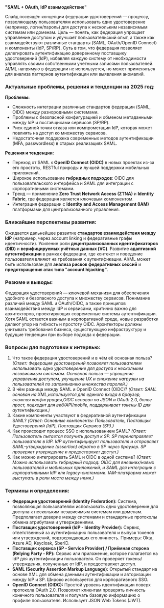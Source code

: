**"SAML + OAuth, IdP взаимодействие"**

Слайд посвящён концепции федерации удостоверений — процессу, позволяющему пользователям использовать одно удостоверение (например, логин/пароль) для доступа к нескольким независимым системам или доменам. Цель — понять, как федерация упрощает управление доступом и улучшает пользовательский опыт, а также как взаимодействуют различные стандарты (SAML, OAuth/OpenID Connect) и компоненты (IdP, SP/RP). Суть в том, что федерация позволяет делегировать аутентификацию доверенному поставщику удостоверений (IdP), избавляя каждую систему от необходимости управлять своими собственными учетными записями пользователей. AI/ML напрямую в федерации не используется, но может применяться для анализа паттернов аутентификации или выявления аномалий.

### **Актуальные проблемы, решения и тенденции на 2025 год:**
**Проблемы:**
*   Сложность интеграции различных стандартов федерации (SAML, OIDC) между разнородными системами.
*   Проблемы с безопасной конфигурацией и обменом метаданными между IdP и поставщиками сервисов (SP/RP).
*   Риск единой точки отказа или компрометации IdP, которая может повлиять на доступ ко множеству сервисов.
*   Недостаточная поддержка современных методов аутентификации (MFA, passwordless) в старых реализациях SAML.

**Решения и тенденции:**
*   Переход от SAML к **OpenID Connect (OIDC)** в новых проектах из-за его простоты, RESTful природы и лучшей поддержки мобильных приложений.
*   Широкое использование **гибридных подходов**: OIDC для пользовательского интерфейса и SAML для интеграции с корпоративными системами.
*   Тренд — применение **Zero Trust Network Access (ZTNA)** и **Identity Fabric**, где федерация является ключевым компонентом.
*   Интеграция федерации с **Identity and Access Management (IAM)** платформами для централизованного управления.

### **Ближайшие перспективы развития:**
Ожидается дальнейшее развитие **стандартов взаимодействия между IdP** (например, через account linking и федеративные графы идентичности). Усиление роли **децентрализованных идентификаторов (DID)** и **верифицируемых учётных данных (VC)**. Развитие **адаптивной аутентификации** в рамках федерации, где контекст и поведение пользователя влияют на требования к аутентификации. AI/ML может быть использован для **анализа рисков федеративных сессий** и **предотвращения атак типа "account hijacking"**.

### **Резюме и выводы:**
Федерация удостоверений — ключевой механизм для обеспечения удобного и безопасного доступа к множеству сервисов. Понимание различий между SAML и OAuth/OIDC, а также принципов взаимодействия между IdP и сервисами, критично важно для архитекторов, проектирующих современные системы аутентификации. Хотя SAML остается важным в корпоративной среде, новые разработки делают упор на гибкость и простоту OIDC. Архитекторы должны учитывать требования бизнеса, существующую инфраструктуру и будущие тенденции при выборе подхода к федерации.

### **Вопросы для подготовки к интервью:**
1.  Что такое федерация удостоверений и в чём её основная польза? *(Ответ: Федерация удостоверений позволяет пользователям использовать одно удостоверение для доступа к нескольким независимым системам. Основная польза — упрощение управления доступом, улучшение UX и снижение нагрузки на пользователей по запоминанию множества паролей.)*
2.  В чём разница между SAML и OpenID Connect (OIDC)? *(Ответ: SAML основан на XML,используется для единого входа в браузер, сложная конфигурация,OIDC основан на JSON и OAuth 2.0, более прост, подходит для веб/API/mobile, поддерживает токены ID для аутентификации.)*
3.  Какие компоненты участвуют в федеративной аутентификации SAML? *(Ответ: Основные компоненты: Пользователь, Поставщик Удостоверений (IdP), Поставщик Сервиса (SP).)*
4.  Как происходит процесс SSO с использованием SAML? *(Ответ: Пользователь пытается получить доступ к SP. SP перенаправляет пользователя в IdP. IdP аутентифицирует пользователя и отправляет SAML-утверждение (assertion) обратно в SP через браузер. SP проверяет утверждение и предоставляет доступ.)*
5.  Как можно интегрировать SAML и OIDC в одной системе? *(Ответ: Можно использовать гибридный подход: OIDC для внешних/новых пользователей и мобильных приложений, и SAML для интеграции с корпоративными IdP или legacy-системами. IAM-платформа может выступать в роли моста между ними.)*

### **Термины и определения:**
*   **Федерация удостоверений (Identity Federation):** Система, позволяющая пользователям использовать одно удостоверение для доступа к нескольким независимым системам или доменам. Предполагает доверие между системами и стандартные протоколы обмена атрибутами и утверждениями.
*   **Поставщик удостоверений (IdP - Identity Provider):** Сервис, ответственный за аутентификацию пользователя и выпуск токенов или утверждений, подтверждающих его личность. Примеры: Okta, Azure AD, Keycloak, SberID.
*   **Поставщик сервиса (SP - Service Provider) / Приёмная сторона (Relying Party - RP):** Сервис или приложение, которое полагается на IdP для аутентификации пользователя. Он проверяет токены/утверждения, полученные от IdP, и предоставляет доступ.
*   **SAML (Security Assertion Markup Language):** Открытый стандарт на основе XML для обмена данными аутентификации и авторизации между IdP и SP. Широко используется для корпоративного SSO.
*   **OpenID Connect (OIDC):** Простой уровень идентификации поверх протокола OAuth 2.0. Позволяет клиентам проверять личность конечного пользователя и получать базовую информацию о профиле пользователя. Использует JSON Web Tokens (JWT).